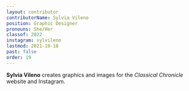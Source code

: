 ```yaml
---
layout: contributor
contributorName: Sylvia Vileno
position: Graphic Designer
pronouns: She/Her
classof: 2022
instagram: sylvileno
lastmod: 2021-10-18
past: false
order: 19
---
```

**Sylvia Vileno** creates graphics and images for the *Classical Chronicle* website and Instagram.
